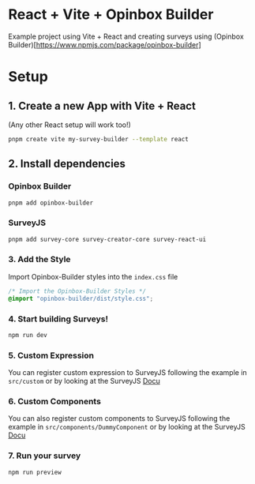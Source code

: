 # React + Vite + Opinbox Builder

Example project using Vite + React and creating surveys using (Opinbox Builder)[https://www.npmjs.com/package/opinbox-builder]

# Setup

## 1. Create a new App with Vite + React

(Any other React setup will work too!)

```bash
pnpm create vite my-survey-builder --template react
```

## 2. Install dependencies

### Opinbox Builder

```bash
pnpm add opinbox-builder
```

### SurveyJS

```bash
pnpm add survey-core survey-creator-core survey-react-ui
```

### 3. Add the Style

Import Opinbox-Builder styles into the `index.css` file

```css
/* Import the Opinbox-Builder Styles */
@import "opinbox-builder/dist/style.css";
```

### 4. Start building Surveys!

```bash
npm run dev
```

### 5. Custom Expression

You can register custom expression to SurveyJS following the example in `src/custom` or by looking at the SurveyJS [Docu](https://surveyjs.io/form-library/examples/use-custom-functions-in-expressions/reactjs#content-code)

### 6. Custom Components

You can also register custom components to SurveyJS following the example in `src/components/DummyComponent` or by looking at the SurveyJS [Docu](https://surveyjs.io/form-library/documentation/customize-question-types/third-party-component-integration-react)

### 7. Run your survey

```bash
npm run preview
```
